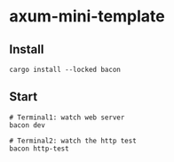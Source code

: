 # axum-mini-template

## Install

```shell
cargo install --locked bacon
```

## Start

```shell
# Terminal1: watch web server
bacon dev

# Terminal2: watch the http test
bacon http-test
```

